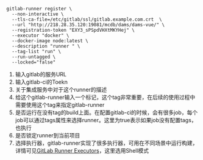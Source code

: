 ```
gitlab-runner register \
  --non-interactive \
  --tls-ca-file=/etc/gitlab/ssl/gitlab.example.com.crt  \
  --url "http://218.28.35.120:19081/mcdb/dams/dams-vue/" \
  --registration-token "EXY3_sPSpdVHXtMKYHej" \
  --executor "docker" \
  --docker-image node:latest \
  --description "runner " \
  --tag-list "run" \
  --run-untagged \
  --locked="false"
```

1. 输入gitlab的服务URL
2. 输入gitlab-ci的Toekn
3. 关于集成服务中对于这个runner的描述
4. 给这个gitlab-runner输入一个标记，这个tag非常重要，在后续的使用过程中需要使用这个tag来指定gitlab-runner
5. 是否运行在没有tag的build上面。在配置gitlab-ci的时候，会有很多job，每个job可以通过tags属性来选择runner。这里为true表示如果job没有配置tags，也执行
6. 是否锁定runner到当前项目
7. 选择执行器，gitlab-runner实现了很多执行器，可用在不同场景中运行构建，详情可见[GitLab Runner Executors](https://docs.gitlab.com/runner/executors/README.html)，这里选用Shell模式